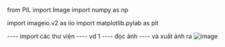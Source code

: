 from PIL import Image
import numpy as np

import imageio.v2 as iio
import matplotlib.pylab as plt

---- import các thư viện
---- vd 1
---- đọc ảnh 
---- và xuất ảnh ra
![image](https://github.com/user-attachments/assets/3b4cd8d1-b18c-4ec4-9a11-eae43139b2e3)


